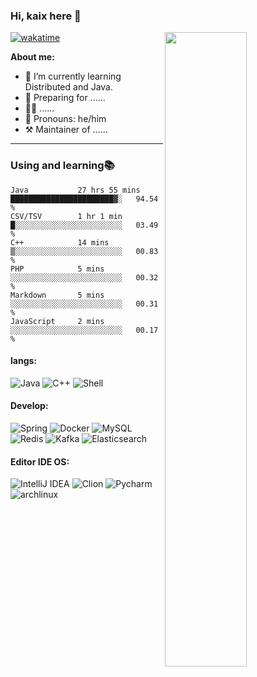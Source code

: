 ### Hi, kaix here 👋
[![wakatime](https://wakatime.com/badge/user/16e81593-c1d1-4caf-b9db-afe1b7198789.svg)](https://wakatime.com/@16e81593-c1d1-4caf-b9db-afe1b7198789)
<img align="right" width="51%" src="https://github-readme-stats.vercel.app/api?username=kaixin2&show_icons=true&icon_color=CE1D2D&text_color=718096&bg_color=ffffff&hide_title=true" />

**About me:**

- 🌱 I’m currently learning Distributed and Java.
- 🔭 Preparing for ......
- 👨‍🔬 ......
- 🧑 Pronouns: he/him
- ⚒️ Maintainer of ......
---

### Using and learning📚
 <!--START_SECTION:waka-->

```text
Java           27 hrs 55 mins  ███████████████████████▓░   94.54 %
CSV/TSV        1 hr 1 min      █░░░░░░░░░░░░░░░░░░░░░░░░   03.49 %
C++            14 mins         ▒░░░░░░░░░░░░░░░░░░░░░░░░   00.83 %
PHP            5 mins          ░░░░░░░░░░░░░░░░░░░░░░░░░   00.32 %
Markdown       5 mins          ░░░░░░░░░░░░░░░░░░░░░░░░░   00.31 %
JavaScript     2 mins          ░░░░░░░░░░░░░░░░░░░░░░░░░   00.17 %
```

<!--END_SECTION:waka-->


#### langs:
<!-- **Langs:** -->
![Java](https://img.shields.io/badge/Java-ED8B00?style=flat-square&logo=java&logoColor=white)
![C++](http://img.shields.io/badge/-C++-FF7F50?style=flat-square&logo=c%2B%2B&logoColor=#ffffff)
![Shell](http://img.shields.io/badge/-Shell-FF7F50?style=flat-square&logo=shell&logoColor=black)
<!-- ![Python](http://img.shields.io/badge/-Python-FF7F50?style=flat-square&logo=python&logoColor=black) -->

#### Develop:
<!-- **Develop:** -->
![Spring](http://img.shields.io/badge/-Spring-6DB33F?style=flat-square&logo=spring&logoColor=ffffff)
![Docker](https://img.shields.io/badge/-Docker-2C2255?style=flat-square&logo=docker)
![MySQL](https://img.shields.io/badge/-MySQL-5391FE?style=flat-square&logo=mysql&logoColor=ffffff)
![Redis](https://img.shields.io/badge/-Redis-DC382D?style=flat-square&logo=redis&logoColor=ffffff)
![Kafka](https://img.shields.io/badge/-Kafka-231F20?style=flat-square&logo=ApacheKafka&logoColor=white)
![Elasticsearch](https://img.shields.io/badge/-Elasticsearch-005571?style=flat-square&logo=Elasticsearch&logoColor=white)
#### Editor IDE OS:
<!-- **Editor IDE OS:** -->
![IntelliJ IDEA](http://img.shields.io/badge/-IntelliJ%20IDEA-000000?style=flat-square&logo=intellij-idea&logoColor=ffffff)
![Clion](http://img.shields.io/badge/-Clion-000000?style=flat-square&logo=Clion&logoColor=ffffff)
![Pycharm](http://img.shields.io/badge/-Pycharm-000000?style=flat-square&logo=Pycharm&logoColor=ffffff)
![archlinux](http://img.shields.io/badge/-Arch%20Linux-0078D6?style=flat-square&logo=archlinux&logoColor=ffffff)
